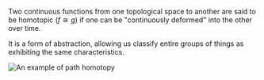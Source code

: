 Two continuous functions from one topological space to another are said to be homotopic ($f \cong g$) if one can be "continuously deformed" into the other over time.

It is a form of abstraction, allowing us classify entire groups of things as exhibiting the same characteristics.

![An example of path homotopy](https://upload.wikimedia.org/wikipedia/commons/7/7e/HomotopySmall.gif)